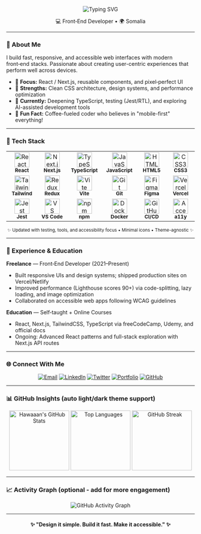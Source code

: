 <!-- Profile README that appears on your GitHub profile -->

<p align="center">
  <img src="https://readme-typing-svg.demolab.com?font=Inter&weight=700&size=28&duration=2800&pause=900&color=00BFFF&center=true&vCenter=true&width=720&lines=Hi%2C+I'm+Hawaaan+%F0%9F%91%8B;Front%E2%80%91End+Developer;Clean+UI+%E2%80%A2+Accessible+Design+%E2%80%A2+Fast+Apps" alt="Typing SVG" />
</p>

<p align="center">
  💻 Front‑End Developer • 🌍 Somalia  
</p>

---

### 🧠 About Me

I build fast, responsive, and accessible web interfaces with modern front‑end stacks. Passionate about creating user-centric experiences that perform well across devices.

* 🎯 **Focus:** React / Next.js, reusable components, and pixel‑perfect UI
* 🧩 **Strengths:** Clean CSS architecture, design systems, and performance optimization
* 🌱 **Currently:** Deepening TypeScript, testing (Jest/RTL), and exploring AI-assisted development tools
* 🚀 **Fun Fact:** Coffee-fueled coder who believes in "mobile-first" everything!

---

### 🧰 Tech Stack

<div align="center">

<table>
  <tr>
    <td align="center" width="90">
      <img src="https://cdn.jsdelivr.net/gh/devicons/devicon/icons/react/react-original.svg" width="40" height="40" alt="React"/><br/>
      <sub><b>React</b></sub>
    </td>
    <td align="center" width="90">
      <img src="https://cdn.jsdelivr.net/gh/devicons/devicon/icons/nextjs/nextjs-original.svg" width="40" height="40" alt="Next.js"/><br/>
      <sub><b>Next.js</b></sub>
    </td>
    <td align="center" width="90">
      <img src="https://cdn.jsdelivr.net/gh/devicons/devicon/icons/typescript/typescript-original.svg" width="40" height="40" alt="TypeScript"/><br/>
      <sub><b>TypeScript</b></sub>
    </td>
    <td align="center" width="90">
      <img src="https://cdn.jsdelivr.net/gh/devicons/devicon/icons/javascript/javascript-original.svg" width="40" height="40" alt="JavaScript"/><br/>
      <sub><b>JavaScript</b></sub>
    </td>
    <td align="center" width="90">
      <img src="https://cdn.jsdelivr.net/gh/devicons/devicon/icons/html5/html5-original.svg" width="40" height="40" alt="HTML5"/><br/>
      <sub><b>HTML5</b></sub>
    </td>
    <td align="center" width="90">
      <img src="https://cdn.jsdelivr.net/gh/devicons/devicon/icons/css3/css3-original.svg" width="40" height="40" alt="CSS3"/><br/>
      <sub><b>CSS3</b></sub>
    </td>
  </tr>
  <tr>
    <td align="center" width="90">
      <img src="https://cdn.jsdelivr.net/gh/devicons/devicon/icons/tailwindcss/tailwindcss-plain.svg" width="40" height="40" alt="TailwindCSS"/><br/>
      <sub><b>Tailwind</b></sub>
    </td>
    <td align="center" width="90">
      <img src="https://cdn.jsdelivr.net/gh/devicons/devicon/icons/redux/redux-original.svg" width="40" height="40" alt="Redux Toolkit"/><br/>
      <sub><b>Redux</b></sub>
    </td>
    <td align="center" width="90">
      <img src="https://cdn.jsdelivr.net/gh/devicons/devicon/icons/vite/vite-original.svg" width="40" height="40" alt="Vite"/><br/>
      <sub><b>Vite</b></sub>
    </td>
    <td align="center" width="90">
      <img src="https://cdn.jsdelivr.net/gh/devicons/devicon/icons/git/git-original.svg" width="40" height="40" alt="Git"/><br/>
      <sub><b>Git</b></sub>
    </td>
    <td align="center" width="90">
      <img src="https://cdn.jsdelivr.net/gh/devicons/devicon/icons/figma/figma-original.svg" width="40" height="40" alt="Figma"/><br/>
      <sub><b>Figma</b></sub>
    </td>
    <td align="center" width="90">
      <img src="https://cdn.jsdelivr.net/gh/devicons/devicon/icons/vercel/vercel-original.svg" width="40" height="40" alt="Vercel"/><br/>
      <sub><b>Vercel</b></sub>
    </td>
  </tr>
  <tr>
    <td align="center" width="90">
      <img src="https://cdn.jsdelivr.net/gh/devicons/devicon/icons/jest/jest-plain.svg" width="40" height="40" alt="Jest"/><br/>
      <sub><b>Jest</b></sub>
    </td>
    <td align="center" width="90">
      <img src="https://cdn.jsdelivr.net/gh/devicons/devicon/icons/vscode/vscode-original.svg" width="40" height="40" alt="VS Code"/><br/>
      <sub><b>VS Code</b></sub>
    </td>
    <td align="center" width="90">
      <img src="https://cdn.jsdelivr.net/gh/devicons/devicon/icons/npm/npm-original-wordmark.svg" width="40" height="40" alt="npm"/><br/>
      <sub><b>npm</b></sub>
    </td>
    <td align="center" width="90">
      <img src="https://cdn.jsdelivr.net/gh/devicons/devicon/icons/docker/docker-original.svg" width="40" height="40" alt="Docker"/><br/>
      <sub><b>Docker</b></sub>
    </td>
    <td align="center" width="90">
      <img src="https://cdn.jsdelivr.net/gh/devicons/devicon/icons/githubactions/githubactions-original.svg" width="40" height="40" alt="GitHub Actions"/><br/>
      <sub><b>CI/CD</b></sub>
    </td>
    <td align="center" width="90">
      <img src="https://cdn.jsdelivr.net/gh/devicons/devicon/icons/accessibility/accessibility-plain.svg" width="40" height="40" alt="Accessibility"/><br/>
      <sub><b>a11y</b></sub>
    </td>
  </tr>
</table>

<sub>✨ Updated with testing, tools, and accessibility focus • Minimal icons • Theme-agnostic ✨</sub>

</div>

---

### 💼 Experience & Education

**Freelance** — Front‑End Developer (2021–Present)

* Built responsive UIs and design systems; shipped production sites on Vercel/Netlify
* Improved performance (Lighthouse scores 90+) via code-splitting, lazy loading, and image optimization
* Collaborated on accessible web apps following WCAG guidelines

**Education** — Self‑taught + Online Courses

* React, Next.js, TailwindCSS, TypeScript via freeCodeCamp, Udemy, and official docs
* Ongoing: Advanced React patterns and full-stack exploration with Next.js API routes

---

### 🌐 Connect With Me

<p align="center">
  <a href="mailto:YOUR_EMAIL"><img src="https://img.shields.io/badge/Email-YOUR__EMAIL-blue?logo=gmail" alt="Email" /></a>
  <a href="https://www.linkedin.com/in/YOUR_LINKEDIN"><img src="https://img.shields.io/badge/LinkedIn-Hawaaan-blue?logo=linkedin" alt="LinkedIn" /></a>
  <a href="https://twitter.com/YOUR_HANDLE"><img src="https://img.shields.io/badge/Twitter-@YOUR__HANDLE-blue?logo=twitter" alt="Twitter" /></a>
  <a href="https://YOUR_SITE"><img src="https://img.shields.io/badge/Portfolio-YOUR__SITE-brightgreen?logo=firefox" alt="Portfolio" /></a>
  <a href="https://github.com/Hawaaan?tab=repositories"><img src="https://img.shields.io/badge/GitHub-Projects-black?logo=github" alt="GitHub" /></a>
</p>

---

### 📊 GitHub Insights (auto light/dark theme support)

<p align="center">
  <picture>
    <source media="(prefers-color-scheme: dark)" srcset="https://github-readme-stats.vercel.app/api?username=Hawaaan&show_icons=true&theme=radical&hide_border=true" />
    <source media="(prefers-color-scheme: light)" srcset="https://github-readme-stats.vercel.app/api?username=Hawaaan&show_icons=true&theme=default&hide_border=true" />
    <img alt="Hawaaan's GitHub Stats" src="https://github-readme-stats.vercel.app/api?username=Hawaaan&show_icons=true&theme=default&hide_border=true" height="160" />
  </picture>

  <picture>
    <source media="(prefers-color-scheme: dark)" srcset="https://github-readme-stats.vercel.app/api/top-langs/?username=Hawaaan&layout=compact&theme=radical&hide_border=true" />
    <source media="(prefers-color-scheme: light)" srcset="https://github-readme-stats.vercel.app/api/top-langs/?username=Hawaaan&layout=compact&theme=default&hide_border=true" />
    <img alt="Top Languages" src="https://github-readme-stats.vercel.app/api/top-langs/?username=Hawaaan&layout=compact&theme=default&hide_border=true" height="160" />
  </picture>

  <img src="https://github-readme-streak-stats.herokuapp.com/?user=Hawaaan&theme=radical&hide_border=true" alt="GitHub Streak" height="160" />
</p>

---

### 📈 Activity Graph (optional - add for more engagement)

<p align="center">
  <img src="https://github-readme-activity-graph.vercel.app/graph?username=Hawaaan&theme=react-dark&hide_border=true" alt="GitHub Activity Graph" />
</p>

---

<h4 align="center">✨ "Design it simple. Build it fast. Make it accessible." ✨</h4>

<!-- Updated version: Added more tech icons (Jest, VS Code, npm, Docker, CI/CD, a11y), fun fact, WCAG mention, GitHub link in connect section, streak stats, activity graph, alt texts for accessibility, hide_border for cleaner look. Replace placeholders before publishing! -->
